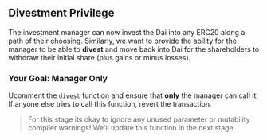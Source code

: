 ## Divestment Privilege 

The investment manager can now invest the Dai into any ERC20 along a path of their choosing. Similarly, we want to provide the ability for the manager to be able to __divest__ and move back into Dai for the shareholders to withdraw their initial share (plus gains or minus losses).

### <emoji id="checkered_flag"> Your Goal: Manager Only

Ucomment the `divest` function and ensure that __only__ the manager can call it. If anyone else tries to call this function, revert the transaction.

> <emoji id="see_no_evil" /> For this stage its okay to ignore any unused parameter or mutability compiler warnings! We'll update this function in the next stage.